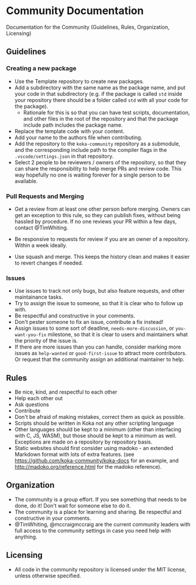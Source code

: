 # Community Documentation
Documentation for the Community (Guidelines, Rules, Organization, Licensing)

## Guidelines

### Creating a new package
- Use the Template repository to create new packages.
- Add a subdirectory with the same name as the package name, and put your code in that subdirectory
(e.g. if the package is called `std` inside your repository there should be a folder called `std` with all your code for the package).
  - Rationale for this is so that you can have test scripts, documentation, and other files in the root of the repository and that the package include path includes the package name.
- Replace the template code with your content.
- Add your name to the authors file when contributing.
- Add the repository to the `koka-community` repository as a submodule, and the corresponding include path to the compiler flags in the `.vscode/settings.json` in that repository.
- Select 2 people to be reviewers / owners of the repository, so that they can share the responsibility to help merge PRs and review code. This way hopefully no one is waiting forever for a single person to be available.

### Pull Requests and Merging
- Get a review from at least one other person before merging. Owners can get an exception to this rule, so they can publish fixes, without being hassled by procedure. If no one reviews your PR within a few days, contact @TimWhiting.

- Be responsive to requests for review if you are an owner of a repository. Within a week ideally.

- Use squash and merge. This keeps the history clean and makes it easier to revert changes if needed.

### Issues
- Use issues to track not only bugs, but also feature requests, and other maintainance tasks.
- Try to assign the issue to someone, so that it is clear who to follow up with.
- Be respectful and constructive in your comments.
- Don't pester someone to fix an issue, contribute a fix instead!
- Assign issues to some sort of deadline, `needs-more-discussion`, or `you-want-you-fix` milestone, so that it is clear to users and maintainers what the priority of the issue is.
- If there are more issues than you can handle, consider marking more issues as `help-wanted` or `good-first-issue` to attract more contributors. Or request that the community assign an additional maintainer to help.

## Rules 
- Be nice, kind, and respectful to each other
- Help each other out
- Ask questions
- Contribute
- Don't be afraid of making mistakes, correct them as quick as possible.
- Scripts should be written in Koka not any other scripting language
- Other languages should be kept to a minimum (other than interfacing with C, JS, WASM), but those should be kept to a minimum as well. Exceptions are made on a repository by repository basis.
- Static websites should first consider using madoko - an extended Markdown format with lots of extra features. (see https://github.com/koka-community/koka-docs for an example, and http://madoko.org/reference.html for the madoko reference).


## Organization
- The community is a group effort. If you see something that needs to be done, do it! Don't wait for someone else to do it.
- The community is a place for learning and sharing. Be respectful and constructive in your comments.
- @TimWhiting, @mccraigmccraig are the current community leaders with full access to the community settings in case you need help with anything.

## Licensing
- All code in the community repository is licensed under the MIT license, unless otherwise specified.